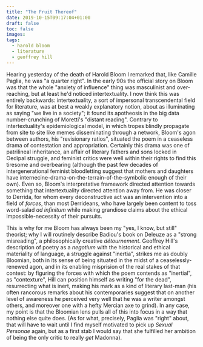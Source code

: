 ```yaml
---
title: "The Fruit Thereof"
date: 2019-10-15T09:17:04+01:00
draft: false
toc: false
images:
tags:
  - harold bloom
  - literature
  - geoffrey hill
---
```

Hearing yesterday of the death of Harold Bloom I remarked that, like Camille Paglia, he was "a quarter right". In the early 90s the official story on Bloom was that the whole "anxiety of influence" thing was masculinist and over-reaching, but at least he'd noticed intertextuality. I now think this was entirely backwards: intertextuality, a sort of impersonal transcendental field for literature, was at best a weakly explanatory notion, about as illuminating as saying "we live in a society"; it found its apotheosis in the big data number-crunching of Moretti's "distant reading". Contrary to intertextuality's epidemiological model, in which tropes blindly propagate from site to site like memes disseminating through a network, Bloom's agon between authors, his "revisionary ratios", situated the poem in a ceaseless drama of contestation and appropriation. Certainly this drama was one of patrilineal inheritance, an affair of literary fathers and sons locked in Oedipal struggle, and feminist critics were well within their rights to find this tiresome and overbearing (although the past few decades of intergenerational feminist bloodletting suggest that mothers and daughters have internecine-drama-on-the-terrain-of-the-symbolic enough of their own). Even so, Bloom's interpretative framework directed attention towards something that intertextuality directed attention away from. He was closer to Derrida, for whom every deconstructive act was an intervention into a field of _forces_, than most Derrideans, who have largely been content to toss word-salad _ad infinitum_ while making grandiose claims about the ethical impossible-necessity of their pursuits.

This is why for me Bloom has always been my "yes, I know, but still" theorist; why I will routinely describe Badiou's book on Deleuze as a "strong misreading", a philosophically creative _d&eacute;tournement_. Geoffrey Hill's description of poetry as a _negotium_ with the historical and ethical materiality of language, a struggle against "inertia", strikes me as doubly Bloomian, both in its sense of being situated in the midst of a ceaselessly-renewed agon, and in its enabling misprision of the real stakes of that contest: by figuring the forces with which the poem contends as "inertial", as "contexture", Hill can position himself as writing "for the dead", resurrecting what is inert, making his mark as a kind of literary last-man (his often rancorous remarks about his contemporaries suggest that on another level of awareness he perceived very well that he was a writer amongst others, and moreover one with a hefty Mercian axe to grind). In any case, my point is that the Bloomian lens pulls all of this into focus in a way that nothing else quite does. (As for what, precisely, Paglia was "right" about, that will have to wait until I find myself motivated to pick up _Sexual Personae_ again, but as a first stab I would say that she fulfilled her ambition of being the only critic to really _get_ Madonna).
